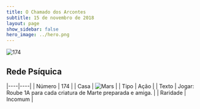 ```yaml
---
title: O Chamado dos Arcontes
subtitle: 15 de novembro de 2018
layout: page
show_sidebar: false
hero_image: ../hero.png
---
```


![174](https://cdn.keyforgegame.com/media/card_front/pt/341_174_Q59H8QWGHQCR_pt.png)

## Rede Psíquica

|----|----|
| Número | 174 |
| Casa | ![Mars](https://archonarcana.com/images/thumb/d/de/Mars.png/22px-Mars.png "Marte") |
| Tipo | Ação |
| Texto | Jogar: Roube 1A para cada criatura de Marte preparada e amiga. |
| Raridade | Incomum |
